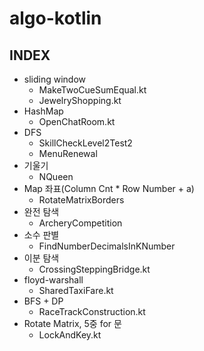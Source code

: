 # algo-kotlin

## INDEX

* sliding window
  * MakeTwoCueSumEqual.kt
  * JewelryShopping.kt
* HashMap
  * OpenChatRoom.kt
* DFS
  * SkillCheckLevel2Test2
  * MenuRenewal
* 기울기
  * NQueen
* Map 좌표(Column Cnt * Row Number + a)
  * RotateMatrixBorders
* 완전 탐색
  * ArcheryCompetition
* 소수 판별
  * FindNumberDecimalsInKNumber
* 이분 탐색
  * CrossingSteppingBridge.kt
* floyd-warshall
  * SharedTaxiFare.kt
* BFS + DP
  * RaceTrackConstruction.kt
* Rotate Matrix, 5중 for 문
  * LockAndKey.kt